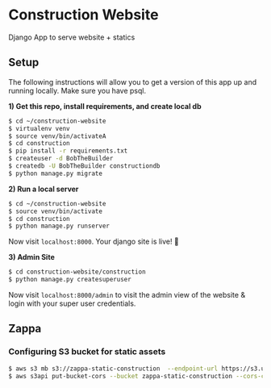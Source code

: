 # Construction Website
Django App to serve website + statics

## Setup

The following instructions will allow you to get a version of this app up and running locally. Make sure you have psql.

**1) Get this repo, install requirements, and create local db**

~~~bash
$ cd ~/construction-website
$ virtualenv venv
$ source venv/bin/activateA
$ cd construction
$ pip install -r requirements.txt
$ createuser -d BobTheBuilder
$ createdb -U BobTheBuilder constructiondb
$ python manage.py migrate
~~~

**2) Run a local server**

~~~bash
$ cd ~/construction-website
$ source venv/bin/activate
$ cd construction
$ python manage.py runserver
~~~

Now visit `localhost:8000`. Your django site is live! 🚀

**3) Admin Site**

~~~bash
$ cd construction-website/construction
$ python manage.py createsuperuser
~~~

Now visit `localhost:8000/admin` to visit the admin view of the website & login with your super user credentials. 


## Zappa

### Configuring S3 bucket for static assets

```bash
$ aws s3 mb s3://zappa-static-construction  --endpoint-url https://s3.us-east-1.amazonaws.com
$ aws s3api put-bucket-cors --bucket zappa-static-construction --cors-configuration file://.cors-policy.json
```
